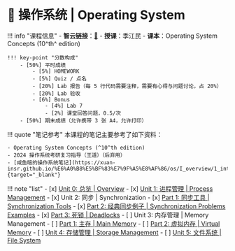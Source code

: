# 💎 操作系统 | Operating System

!!! info "课程信息"
	- **智云链接**：[🔗](https://classroom.zju.edu.cn/coursedetail?course_id=54447&tenant_code=112)
	- **授课**：季江民
	- **课本**：Operating System Concepts (10^th^ edition)

    !!! key-point "分数构成"
        - [50%] 平时成绩
            - [5%] HOMEWORK
            - [5%] Quiz / 点名
            - [20%] Lab 报告（每 5 行代码需要注释，需要有心得与问题讨论，占 20%）
            - [20%] Lab 验收
            - [6%] Bonus
                - [4%] Lab 7
                - [2%] 课堂回答问题，0.5/次
        - [50%] 期末成绩（允许携带 3 张 A4，允许打印）

!!! quote "笔记参考"
    本课程的笔记主要参考了如下资料：

    - Operating System Concepts (^10^th edition)
    - 2024 操作系统考研复习指导（王道）（后弃用）
    - [咸鱼暄的操作系统笔记](https://xuan-insr.github.io/%E6%A0%B8%E5%BF%83%E7%9F%A5%E8%AF%86/os/I_overview/1_intro/){target="_blank"}

!!! note "list"
    - [x] [Unit 0: 总览 | Overview](Unit0.md)
    - [x] [Unit 1: 进程管理 | Process Management](Unit1.md)
    - [x] Unit 2: 同步 | Synchronization
        - [x] [Part 1: 同步工具 | Synchronization Tools](Unit2-Part1.md)
        - [x] [Part 2: 经典同步例子 | Synchronization Problems Examples](Unit2-Part2.md)
        - [x] [Part 3: 死锁 | Deadlocks](Unit2-Part3.md)
    - [ ] Unit 3: 内存管理 | Memory Management
        - [ ] [Part 1: 主存 | Main Memory](Unit3-Part1.md)
        - [ ] [Part 2: 虚拟内存 | Virtual Memory](Unit3-Part2.md)
    - [ ] [Unit 4: 存储管理 | Storage Management](Unit4.md)
    - [ ] [Unit 5: 文件系统 | File System](Unit5.md)
